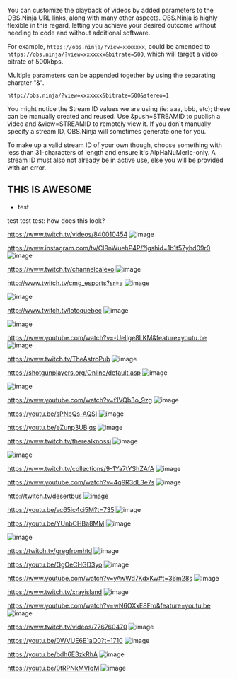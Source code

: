 You can customize the playback of videos by added parameters to the OBS.Ninja URL links, along with many other aspects. OBS.Ninja is highly flexible in this regard, letting you achieve your desired outcome without needing to code and without additional software.

For example, `https://obs.ninja/?view=xxxxxxx`, could be amended to `https://obs.ninja/?view=xxxxxxx&bitrate=500`, which will target a video bitrate of 500kbps.

Multiple parameters can be appended together by using the separating charater "&".

`http://obs.ninja/?view=xxxxxxx&bitrate=500&stereo=1`

You might notice the Stream ID values we are using (ie: aaa, bbb, etc); these can be manually created and reused. Use &push=STREAMID to publish a video and &view=STREAMID to remotely view it. If you don't manually specify a stream ID, OBS.Ninja will sometimes generate one for you.

To make up a valid stream ID of your own though, choose something with less than 31-characters of length and ensure it's AlpHaNuMerIc-only. A stream ID must also not already be in active use, else you will be provided with an error.

## THIS IS AWESOME

- test

test test test: how does this look?

https://www.twitch.tv/videos/840010454
![image](https://user-images.githubusercontent.com/2575698/102729369-7f4fe180-42fe-11eb-9ce8-c3825dd4079c.png)

https://www.instagram.com/tv/CI9nWuehP4P/?igshid=1b1t57yhd09r0
![image](https://user-images.githubusercontent.com/2575698/102729307-3c8e0980-42fe-11eb-9ea0-0c2131660d59.png)

https://www.twitch.tv/channelcalexo
![image](https://user-images.githubusercontent.com/2575698/102729282-1ec0a480-42fe-11eb-856d-afe51f45605d.png)

http://www.twitch.tv/cmg_esports?sr=a
![image](https://user-images.githubusercontent.com/2575698/102729295-2ed88400-42fe-11eb-910a-2fb9a2f45dde.png)

![image](https://user-images.githubusercontent.com/2575698/102729327-57607e00-42fe-11eb-8033-993436149e89.png)

http://www.twitch.tv/lotoquebec
![image](https://user-images.githubusercontent.com/2575698/102729349-6ba47b00-42fe-11eb-9a01-369d1c728785.png)

![image](https://user-images.githubusercontent.com/2575698/102729390-9262b180-42fe-11eb-85f4-5f82755dccda.png)

https://www.youtube.com/watch?v=-UelIge8LKM&feature=youtu.be
![image](https://user-images.githubusercontent.com/2575698/102729402-a27a9100-42fe-11eb-9f56-549275d101ae.png)

https://www.twitch.tv/TheAstroPub
![image](https://user-images.githubusercontent.com/2575698/102729431-baeaab80-42fe-11eb-9c01-b64a50ab79b2.png)

https://shotgunplayers.org/Online/default.asp
![image](https://user-images.githubusercontent.com/2575698/102729441-c5a54080-42fe-11eb-92c7-edf1958c6193.png)

![image](https://user-images.githubusercontent.com/2575698/102729467-da81d400-42fe-11eb-8766-b7ed65f797e3.png)

https://www.youtube.com/watch?v=f1VQb3o_9zg
![image](https://user-images.githubusercontent.com/2575698/102729493-eff6fe00-42fe-11eb-843c-8d191b9d7f3f.png)

https://youtu.be/sPNpQs-AQSI
![image](https://user-images.githubusercontent.com/2575698/102729553-2b91c800-42ff-11eb-92fa-f375dabf778f.png)

https://youtu.be/eZunp3UBjqs 
![image](https://user-images.githubusercontent.com/2575698/102729566-351b3000-42ff-11eb-8dd3-548f4eb87142.png)

https://www.twitch.tv/therealknossi 
![image](https://user-images.githubusercontent.com/2575698/102729580-42381f00-42ff-11eb-9cca-49178e1a65f9.png)

![image](https://user-images.githubusercontent.com/2575698/102729594-4feda480-42ff-11eb-8a25-ec40c13f7ce3.png)

https://www.twitch.tv/collections/9-1Ya7tYShZAfA
![image](https://user-images.githubusercontent.com/2575698/102729614-63990b00-42ff-11eb-8f4a-4f016c03e708.png)

 https://www.youtube.com/watch?v=4q9R3dL3e7s
![image](https://user-images.githubusercontent.com/2575698/102729647-8a574180-42ff-11eb-8b47-83cbf0daf84f.png)

http://twitch.tv/desertbus
![image](https://user-images.githubusercontent.com/2575698/102729655-9b07b780-42ff-11eb-82b6-0bfcd3c8864f.png)

https://youtu.be/vc65ic4ci5M?t=735
![image](https://user-images.githubusercontent.com/2575698/102729663-a824a680-42ff-11eb-8f99-ab90acbb827d.png)

https://youtu.be/YUnbCHBa8MM
![image](https://user-images.githubusercontent.com/2575698/102729671-b2df3b80-42ff-11eb-9f5a-c40f4280d6da.png)

![image](https://user-images.githubusercontent.com/2575698/102729690-c68aa200-42ff-11eb-97ac-53a11cd18796.png)

https://twitch.tv/gregfromhtd
![image](https://user-images.githubusercontent.com/2575698/102729707-d5715480-42ff-11eb-80b4-1b1074f68289.png)

https://youtu.be/GgOeCHGD3yo
![image](https://user-images.githubusercontent.com/2575698/102729723-e15d1680-42ff-11eb-945b-fa3ea46ac1bb.png)

https://www.youtube.com/watch?v=yAwWd7KdxKw#t=36m28s
![image](https://user-images.githubusercontent.com/2575698/102729731-ede16f00-42ff-11eb-9c24-1292aedec502.png)

https://www.twitch.tv/xrayisland
![image](https://user-images.githubusercontent.com/2575698/102729746-f89c0400-42ff-11eb-9a47-cf28bcd75aeb.png)

https://www.youtube.com/watch?v=wN6OXxE8Fro&feature=youtu.be
![image](https://user-images.githubusercontent.com/2575698/102729757-03ef2f80-4300-11eb-9c55-94746e2c541f.png)

https://www.twitch.tv/videos/776760470
![image](https://user-images.githubusercontent.com/2575698/102729765-0ce00100-4300-11eb-9898-d8dc48857088.png)

https://youtu.be/0WVUE6E1aQ0?t=1710
![image](https://user-images.githubusercontent.com/2575698/102729771-16696900-4300-11eb-93be-9f63da803726.png)

https://youtu.be/bdh6E3zkRhA
![image](https://user-images.githubusercontent.com/2575698/102729780-2123fe00-4300-11eb-8eb3-2914c94a0ab6.png)

https://youtu.be/0tRPNkMVIqM
![image](https://user-images.githubusercontent.com/2575698/102729786-2aad6600-4300-11eb-9fb5-438712bc1350.png)

